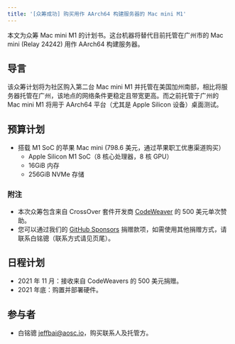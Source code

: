 ```yaml
---
title: '[众筹成功] 购买用作 AArch64 构建服务器的 Mac mini M1'
---
```


本文为众筹 Mac mini M1 的计划书。这台机器将替代目前托管在广州市的 Mac mini (Relay 24242) 用作 AArch64 构建服务器。

## 导言

该众筹计划将为社区购入第二台 Mac mini M1 并托管在美国加州南部，相比将服务器托管在广州，该地点的网络条件更稳定且带宽更高。而之前托管于广州的 Mac mini M1 将用于 AArch64 平台（尤其是 Apple Silicon 设备）桌面测试。

## 预算计划

+ 搭载 M1 SoC 的苹果 Mac mini (798.6 美元，通过苹果职工优惠渠道购买）
    - Apple Silicon M1 SoC（8 核心处理器，8 核 GPU）
    - 16GiB 内存
    - 256GiB NVMe 存储

### 附注

- 本次众筹包含来自 CrossOver 套件开发商 [CodeWeaver](https://www.codeweavers.com/) 的 500 美元单次赞助。
- 您可以通过我们的 [GitHub Sponsors](https://github.com/sponsors/AOSC-Dev) 捐赠款项，如需使用其他捐赠方式，请联系白铭骢（联系方式请见页尾）。

## 日程计划

- 2021 年 11 月：接收来自 CodeWeavers 的 500 美元捐赠。
- 2021 年底：购置并部署硬件。

## 参与者

- 白铭骢 <jeffbai@aosc.io>，购买联系人及托管方。
